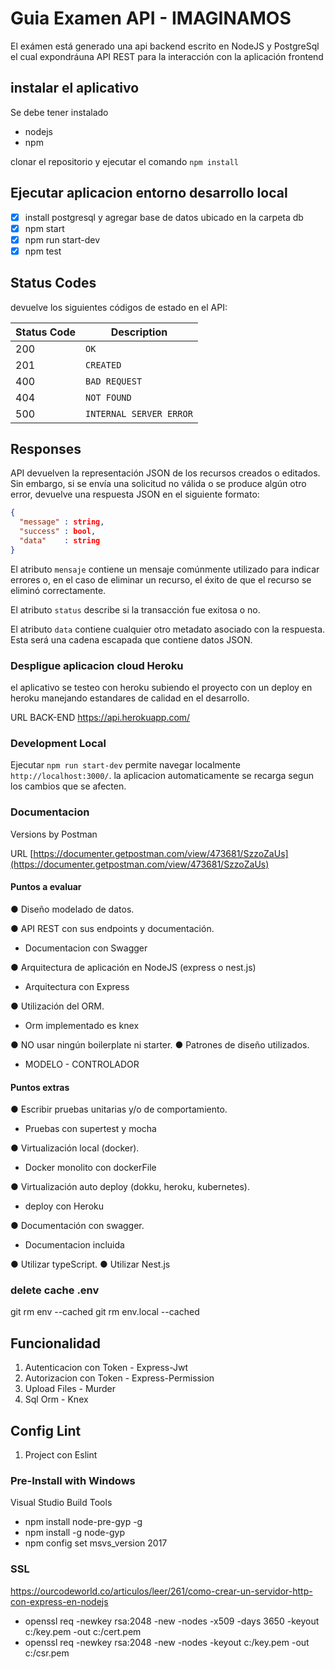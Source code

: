 # Guia Examen API - IMAGINAMOS

El exámen está generado una api backend escrito en NodeJS y PostgreSql el cual expondráuna API REST para la interacción con la aplicación frontend

## instalar el aplicativo

Se debe tener instalado

- nodejs
- npm

clonar el repositorio y ejecutar el comando `npm install`

## Ejecutar aplicacion entorno desarrollo local

- [x] install postgresql y agregar base de datos ubicado en la carpeta db
- [x] npm start
- [x] npm run start-dev
- [x] npm test

## Status Codes

devuelve los siguientes códigos de estado en el API:

| Status Code | Description             |
| ----------- | ----------------------- |
| 200         | `OK`                    |
| 201         | `CREATED`               |
| 400         | `BAD REQUEST`           |
| 404         | `NOT FOUND`             |
| 500         | `INTERNAL SERVER ERROR` |

## Responses

API devuelven la representación JSON de los recursos creados o editados. Sin embargo, si se envía una solicitud no válida o se produce algún otro error, devuelve una respuesta JSON en el siguiente formato:

```json
{
  "message" : string,
  "success" : bool,
  "data"    : string
}
```

El atributo `mensaje` contiene un mensaje comúnmente utilizado para indicar errores o, en el caso de eliminar un recurso, el éxito de que el recurso se eliminó correctamente.

El atributo `status` describe si la transacción fue exitosa o no.

El atributo `data` contiene cualquier otro metadato asociado con la respuesta. Esta será una cadena escapada que contiene datos JSON.

### Despligue aplicacion cloud Heroku

el aplicativo se testeo con heroku subiendo el proyecto con un deploy en heroku manejando estandares de calidad en el desarrollo.

URL BACK-END
<https://api.herokuapp.com/>

### Development Local

Ejecutar `npm run start-dev` permite navegar localmente `http://localhost:3000/`. la aplicacion automaticamente se recarga segun los cambios que se afecten.

### Documentacion

 Versions by Postman

URL
[https://documenter.getpostman.com/view/473681/SzzoZaUs](https://documenter.getpostman.com/view/473681/SzzoZaUs)

#### Puntos a evaluar

● Diseño modelado de datos.

● API REST con sus endpoints y documentación.

- Documentacion con Swagger

● Arquitectura de aplicación en NodeJS (express o
nest.js)

- Arquitectura con Express

● Utilización del ORM.

- Orm implementado es knex

● NO usar ningún boilerplate ni starter.
● Patrones de diseño utilizados.

- MODELO - CONTROLADOR

#### Puntos extras

● Escribir pruebas unitarias y/o de comportamiento.

- Pruebas con supertest y mocha

● Virtualización local (docker).

- Docker monolito con dockerFile

● Virtualización auto deploy (dokku, heroku,
kubernetes).

- deploy con Heroku

● Documentación con swagger.

- Documentacion incluida

● Utilizar typeScript.
● Utilizar Nest.js

### delete cache .env

git rm env --cached
git rm env.local --cached

## Funcionalidad

1. Autenticacion con Token - Express-Jwt
2. Autorizacion con Token - Express-Permission
3. Upload Files - Murder
4. Sql Orm - Knex

## Config Lint

1. Project con Eslint

### Pre-Install with Windows

Visual Studio Build Tools

- npm install node-pre-gyp -g
- npm install -g node-gyp
- npm config set msvs_version 2017

### SSL

<https://ourcodeworld.co/articulos/leer/261/como-crear-un-servidor-http-con-express-en-nodejs>

- openssl req -newkey rsa:2048 -new -nodes -x509 -days 3650 -keyout c:/key.pem -out c:/cert.pem
- openssl req -newkey rsa:2048 -new -nodes -keyout c:/key.pem -out c:/csr.pem
